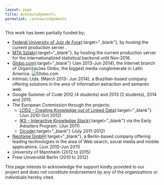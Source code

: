 ```yaml
---
layout: page
title: Acknowledgements
permalink: /acknowledgements
---
```


This work has been partially funded by:

* [Federal University of Juiz de Fora](http://www.ufjf.br){:target="_blank"}, by hosting the current production server .
* [MTA Sztaki](http://sztaki.hu){:target="_blank"}, by hosting the current production server for the internationalized statistical backend until Nov-2016.
* [Globo.com](http://www.globo.com/){:target="_blank"} (Jan 2013-Jun 2014), the Internet branch of Organizações Globo, the biggest media conglomerate in Latin America. ![Globo.com](http://s.glbimg.com/en/ho/static/globocom2012/img/gcom_marca_og.jpg)
* Intrinsic Ltda. (March 2013- Jun 2014), a Brazilian-based company offering solutions in the area of information extraction and semantic web.
* Google Summer of Code 2012 (4 students) and 2013 (2 students), 2014 and 2015.
* The European Commission through the projects:
    * [LOD2 - Creating Knowledge out of Linked Data](http://lod2.eu/){:target="_blank"}. (Jun 2010-Oct 2012)
    * [IKS - Interactive Knowledge Stack](http://www.iks-project.eu/){:target="_blank"} via the Early Adopters Program. (Jun 2011)
    * [Dicode](http://dicode-project.eu/){:target="_blank"} (July 2011-2012)
* [Neofonie GmbH](http://www.neofonie.de/){:target="_blank"}, a Berlin-based company offering leading technologies in the area of Web search, social media and mobile applications. (Jun 2010-Jun 2011)
* University of Mannheim (2012 to 2015)
* Freie Universität Berlin (2010 to 2012)

This page intends to acknowledge the support kindly provided to our project and does not constitute endorsement by any of the organizations or individuals hereby cited.
